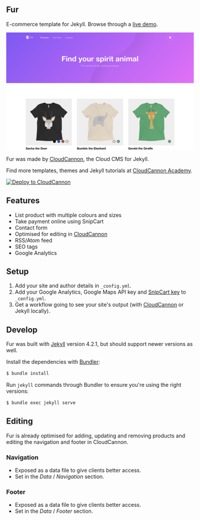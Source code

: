 ## Fur

E-commerce template for Jekyll. Browse through a [live demo](https://turquoise-rook.cloudvent.net).

![Fur template screenshot](images/_screenshot.png)

Fur was made by [CloudCannon](http://cloudcannon.com/), the Cloud CMS for Jekyll.

Find more templates, themes and Jekyll tutorials at [CloudCannon Academy](https://learn.cloudcannon.com/).

[![Deploy to CloudCannon](https://buttons.cloudcannon.com/deploy.svg)](https://app.cloudcannon.com/register#sites/connect/github/CloudCannon/fur-jekyll-template)

## Features

* List product with multiple colours and sizes
* Take payment online using SnipCart
* Contact form
* Optimised for editing in [CloudCannon](http://cloudcannon.com/)
* RSS/Atom feed
* SEO tags
* Google Analytics

## Setup

1. Add your site and author details in `_config.yml`.
2. Add your Google Analytics, Google Maps API key and [SnipCart key](https://snipcart.com/) to `_config.yml`.
3. Get a workflow going to see your site's output (with [CloudCannon](https://app.cloudcannon.com/) or Jekyll locally).

## Develop

Fur was built with [Jekyll](http://jekyllrb.com/) version 4.2.1, but should support newer versions as well.

Install the dependencies with [Bundler](http://bundler.io/):

~~~bash
$ bundle install
~~~

Run `jekyll` commands through Bundler to ensure you're using the right versions:

~~~bash
$ bundle exec jekyll serve
~~~

## Editing

Fur is already optimised for adding, updating and removing products and editing the navigation and footer in CloudCannon.

### Navigation

* Exposed as a data file to give clients better access.
* Set in the *Data* / *Navigation* section.

### Footer

* Exposed as a data file to give clients better access.
* Set in the *Data* / *Footer* section.
